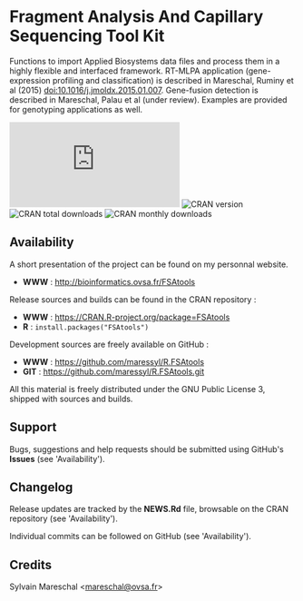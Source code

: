 Fragment Analysis And Capillary Sequencing Tool Kit
===================================================

Functions to import Applied Biosystems data files and process them in a highly flexible and interfaced framework. RT-MLPA application (gene-expression profiling and classification) is described in Mareschal, Ruminy et al (2015) <doi:10.1016/j.jmoldx.2015.01.007>. Gene-fusion detection is described in Mareschal, Palau et al (under review). Examples are provided for genotyping applications as well.

![Github version](https://bioinformatics.ovsa.fr/badge.php?package=FSAtools)
![CRAN version](https://www.r-pkg.org/badges/version-ago/FSAtools)
![CRAN total downloads](https://cranlogs.r-pkg.org/badges/grand-total/FSAtools)
![CRAN monthly downloads](https://cranlogs.r-pkg.org/badges/FSAtools)



Availability
------------

A short presentation of the project can be found on my personnal website.

* **WWW** : http://bioinformatics.ovsa.fr/FSAtools

Release sources and builds can be found in the CRAN repository :

* **WWW** : https://CRAN.R-project.org/package=FSAtools
* **R** : `install.packages("FSAtools")`

Development sources are freely available on GitHub :

* **WWW** : https://github.com/maressyl/R.FSAtools
* **GIT** : https://github.com/maressyl/R.FSAtools.git

All this material is freely distributed under the GNU Public License 3, shipped with sources and builds.


Support
-------

Bugs, suggestions and help requests should be submitted using GitHub's **Issues** (see 'Availability').


Changelog
---------

Release updates are tracked by the **NEWS.Rd** file, browsable on the CRAN repository (see 'Availability').

Individual commits can be followed on GitHub (see 'Availability').


Credits
---------

Sylvain Mareschal <<mareschal@ovsa.fr>>


